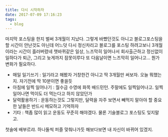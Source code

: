 ```yaml
---
title: 다시 시작하자
date: 2017-07-09 17:16:23
tags:
  - blog
---
```

마지막 포스팅을 한지 벌써 3개월이 지났다. 그렇게 바빴던것도 아니고 블로그포스팅을 할 시간이 안난것도 아닌데 어느덧 다시 정신차리고 블로그를 포스팅 하려고보니 3개월이라는 시간이 흘러버렸네<!-- more -->
챗바퀴같은 일상, 느즈막히 일어나서 회사출근하고 정신없이 일하다가 퇴근, 그리고 늦게까지 잠못이루다 또 다음날이면 느즈막히 일어나고... 뭔가 변화가 필요하다.

- 매일 일기쓰기 : 일기라고 해봤자 거창한건 아니고 딱 3개월만 써보자. 오늘 뭐했는지. 자기전에 딱 10분이면 좋을듯
- 아침에 일찍 일어나기 : 월수금 수영에 화목 배드민턴. 주말에도 일찍일어나고. 일찍일어나면 먹이도 더 먹는다고 하지 않았던가
- 달력활용하기 : 운동하는것도 그렇지만, 달력을 자주 보면서 빼먹지 말아야 할 중요한 날들은 반드시 메모하고 기억하자
- 기타 : 책좀 많이 읽고 운동도 꾸준히 해야겠다. 물론 기술블로그 포스팅도 잊지말고.

첫술에 배부르랴. 하나둘씩 퍼즐 맞춰나가듯 해보다보면 내 자신이 바뀌어 있겠지.
